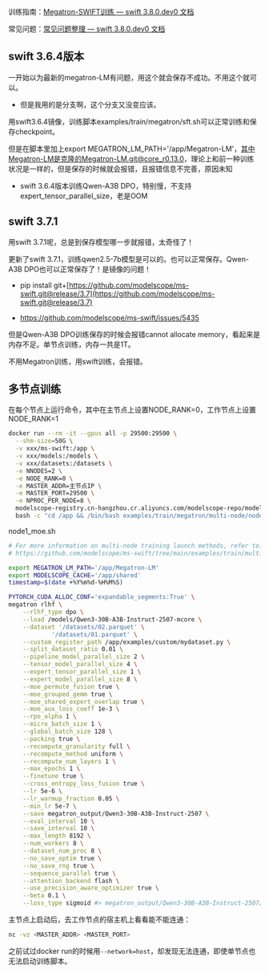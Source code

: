 
训练指南：[Megatron-SWIFT训练 — swift 3.8.0.dev0 文档](https://swift.readthedocs.io/zh-cn/latest/Instruction/Megatron-SWIFT%E8%AE%AD%E7%BB%83.html)

常见问题：[常见问题整理 — swift 3.8.0.dev0 文档](https://swift.readthedocs.io/zh-cn/latest/Instruction/%E5%B8%B8%E8%A7%81%E9%97%AE%E9%A2%98%E6%95%B4%E7%90%86.html)


## swift 3.6.4版本

一开始以为最新的megatron-LM有问题，用这个就会保存不成功。不用这个就可以。

- 但是我用的是分支啊，这个分支又没变应该。
    

用swift3.6.4镜像，训练脚本examples/train/megatron/sft.sh可以正常训练和保存checkpoint。

但是在脚本里加上export MEGATRON_LM_PATH='/app/Megatron-LM'，其中Megatron-LM是克隆的Megatron-LM.git@core_r0.13.0，理论上和前一种训练状况是一样的，但是保存的时候就会报错，且报错信息不完善，原因未知
    
- swift 3.6.4版本训练Qwen-A3B DPO，特别慢，不支持expert_tensor_parallel_size，老是OOM


## swift 3.7.1

用swift 3.7.1呢，总是到保存模型哪一步就报错，太奇怪了！

更新了swift 3.7.1，训练qwen2.5-7b模型是可以的。也可以正常保存。Qwen-A3B DPO也可以正常保存了！是镜像的问题！

- pip install git+[https://github.com/modelscope/ms-swift.git@release/3.7](https://github.com/modelscope/ms-swift.git@release/3.7)
    
- https://github.com/modelscope/ms-swift/issues/5435

但是Qwen-A3B DPO训练保存的时候会报错cannot allocate memory，看起来是内存不足。单节点训练，内存一共是1T。

不用Megatron训练，用swift训练，会报错。

## 多节点训练

在每个节点上运行命令，其中在主节点上设置NODE_RANK=0，工作节点上设置NODE_RANK=1

```bash
docker run --rm -it --gpus all -p 29500:29500 \
  --shm-size=50G \
  -v xxx/ms-swift:/app \
  -v xxx/models:/models \
  -v xxx/datasets:/datasets \
  -e NNODES=2 \
  -e NODE_RANK=0 \
  -e MASTER_ADDR=主节点IP \
  -e MASTER_PORT=29500 \
  -e NPROC_PER_NODE=8 \
  modelscope-registry.cn-hangzhou.cr.aliyuncs.com/modelscope-repo/modelscope:ubuntu22.04-cuda12.6.3-py311-torch2.7.1-vllm0.10.0-modelscope1.28.2-swift3.7.1 \
  bash -c "cd /app && /bin/bash examples/train/megatron/multi-node/node1_moe.sh"
```

node1_moe.sh

```bash
# For more information on multi-node training launch methods, refer to:
# https://github.com/modelscope/ms-swift/tree/main/examples/train/multi-node

export MEGATRON_LM_PATH='/app/Megatron-LM'
export MODELSCOPE_CACHE='/app/shared'
timestamp=$(date +%Y%m%d-%H%M%S)

PYTORCH_CUDA_ALLOC_CONF='expandable_segments:True' \
megatron rlhf \
    --rlhf_type dpo \
    --load /models/Qwen3-30B-A3B-Instruct-2507-mcore \
    --dataset '/datasets/02.parquet' \
            '/datasets/01.parquet' \
    --custom_register_path /app/examples/custom/mydataset.py \
    --split_dataset_ratio 0.01 \
    --pipeline_model_parallel_size 2 \
    --tensor_model_parallel_size 4 \
    --expert_tensor_parallel_size 1 \
    --expert_model_parallel_size 8 \
    --moe_permute_fusion true \
    --moe_grouped_gemm true \
    --moe_shared_expert_overlap true \
    --moe_aux_loss_coeff 1e-3 \
    --rpo_alpha 1 \
    --micro_batch_size 1 \
    --global_batch_size 128 \
    --packing true \
    --recompute_granularity full \
    --recompute_method uniform \
    --recompute_num_layers 1 \
    --max_epochs 1 \
    --finetune true \
    --cross_entropy_loss_fusion true \
    --lr 5e-6 \
    --lr_warmup_fraction 0.05 \
    --min_lr 5e-7 \
    --save megatron_output/Qwen3-30B-A3B-Instruct-2507 \
    --eval_interval 10 \
    --save_interval 10 \
    --max_length 8192 \
    --num_workers 8 \
    --dataset_num_proc 8 \
    --no_save_optim true \
    --no_save_rng true \
    --sequence_parallel true \
    --attention_backend flash \
    --use_precision_aware_optimizer true \
    --beta 0.1 \
    --loss_type sigmoid #> megatron_output/Qwen3-30B-A3B-Instruct-2507/moe_qwen_${timestamp}.log &
```

主节点上启动后，去工作节点的宿主机上看看能不能连通：

```bash
nc -vz <MASTER_ADDR> <MASTER_PORT>
```

之前试过docker run的时候用`--network=host`，却发现无法连通，即使单节点也无法启动训练脚本。


